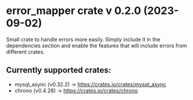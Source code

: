 # error_mapper crate v 0.2.0 (2023-09-02)

Small crate to handle errors more easily. Simply include it in the dependencies section and enable the features that 
will include errors from different crates.

## Currently supported crates:
 - mysql_async (v0.32.2)  -> https://crates.io/crates/mysql_async
 - chrono (v0.4.28) -> https://crates.io/crates/chrono